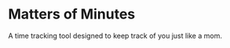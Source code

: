 Matters of Minutes
==================

A time tracking tool designed to keep track of you just like a mom.
